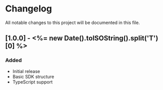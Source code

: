 # Changelog

All notable changes to this project will be documented in this file.

## [1.0.0] - <%= new Date().toISOString().split('T')[0] %>

### Added
- Initial release
- Basic SDK structure
- TypeScript support

<!-- Add your changes here using this format:

## [1.1.0] - YYYY-MM-DD

### Added
- New feature

### Changed
- Updated feature

### Fixed
- Bug fix

### Removed
- Deprecated feature
--> 
